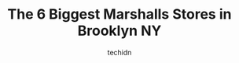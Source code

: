 ---
layout: ampstory
image: https://i0.wp.com/www.depkes.org/wp-content/uploads/2023/06/marshalls-0-in-brooklyn-ny-1685965423.jpeg?resize=640,853
author: techidn
featured: false
description: Discover the impressive array of Marshalls options in Brooklyn NY, where you can find 6 of the largest Marshalls establishments in the area. From renowned classics to hidden gems, Brooklyn N
title: The 6 Biggest Marshalls Stores in Brooklyn NY
cover:
   title: The 6 Biggest Marshalls Stores in Brooklyn NY
   subtitle: Rickpate
   background: https://www.depkes.org/wp-content/uploads/2023/06/marshalls-0-in-brooklyn-ny-1685965423.jpeg

pages: 
 - layout: thirds
   top: <h1>#1 Marshalls</h1>
   bottom: "<p>You can find great treasures here, the perfect gift but you need patience and coming at the right time.A loved one works here (shout out to the Glam Squad!) so i know how</p>"
   background: https://www.depkes.org/wp-content/uploads/2023/06/marshalls-1-in-brooklyn-ny-1685965423.jpeg
   backgroundblur: true
 - layout: thirds
   top: <h1>#2 Marshalls</h1>
   bottom: "<p>625 Atlantic Ave, Brooklyn, NY 11201, United States</p>"
   background: https://www.depkes.org/wp-content/uploads/2023/06/marshalls-2-in-brooklyn-ny-1685965424.jpeg
   cta:
      link: https://www.depkes.org/blog/the-6-biggest-marshalls-stores-in-brooklyn-ny/
      text: The 6 Biggest Marshalls Stores in Brooklyn NY
 - layout: thirds
   top: <h1>#3 Marshalls</h1>
   bottom: "<p>351 Gateway Dr, Brooklyn, NY 11236, United States</p>"
   background: https://www.depkes.org/wp-content/uploads/2023/06/marshalls-3-in-brooklyn-ny-1685965424.jpeg
   cta:
      link: https://www.depkes.org/blog/the-6-biggest-marshalls-stores-in-brooklyn-ny/
      text: The 6 Biggest Marshalls Stores in Brooklyn NY
 - layout: thirds
   top: <h1>#4 Marshalls</h1>
   bottom: "<p>241 Atlantic Ave, Brooklyn, NY 11201, United States</p>"
   background: https://images.unsplash.com/photo-1574169208507-84376144848b?ixlib=rb-4.0.3&ixid=MnwxMjA3fDB8MHxwaG90by1wYWdlfHx8fGVufDB8fHx8&auto=format&fit=crop&w=640&h=853&q=80
   cta:
      link: https://www.depkes.org/blog/the-6-biggest-marshalls-stores-in-brooklyn-ny/
      text: The 6 Biggest Marshalls Stores in Brooklyn NY
 - layout: thirds
   top: <h1>#5 Marshalls</h1>
   bottom: "<p>1710 E 14th St, Brooklyn, NY 11229, United States</p>"
   background: https://images.unsplash.com/photo-1553949345-eb786bb3f7ba?ixlib=rb-4.0.3&ixid=MnwxMjA3fDB8MHxwaG90by1wYWdlfHx8fGVufDB8fHx8&auto=format&fit=crop&w=640&h=853&q=80
   cta:
      link: https://www.depkes.org/blog/the-6-biggest-marshalls-stores-in-brooklyn-ny/
      text: The 6 Biggest Marshalls Stores in Brooklyn NY

 - layout: thirds
   middle: Continue reading...
   background: https://images.unsplash.com/photo-1567095761054-7a02e69e5c43?ixlib=rb-4.0.3&ixid=MnwxMjA3fDB8MHxwaG90by1wYWdlfHx8fGVufDB8fHx8&auto=format&fit=crop&w=640&h=853&q=80
   cta:
      link: https://www.depkes.org/blog/the-6-biggest-marshalls-stores-in-brooklyn-ny/
      text: The 6 Biggest Marshalls Stores in Brooklyn NY
      
---